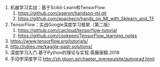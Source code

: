 

1. 机器学习实战：基于Scikit-Learn和TensorFlow
    1. https://github.com/ageron/handson-ml.git
    2. https://github.com/apachecn/hands_on_Ml_with_Sklearn_and_TF
2. TensorFlow：实战Google深度学习框架（第二版）
    1. https://github.com/caicloud/tensorflow-tutorial
    2. https://github.com/cookeem/TensorFlow_learning_notes
3. https://www.tensorflow.org/tutorials/
4. http://ndres.me/kaggle-past-solutions/
5. 深度学习入门.基于Python的理论与实现.斋藤康毅.2018
6. 手动学深度学习 http://zh.gluon.ai/chapter_prerequisite/autograd.html